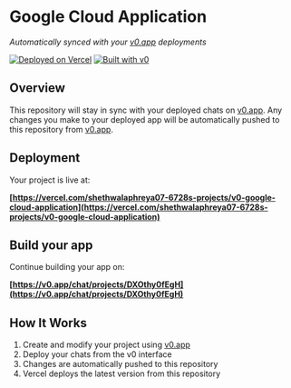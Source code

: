 # Google Cloud Application

*Automatically synced with your [v0.app](https://v0.app) deployments*

[![Deployed on Vercel](https://img.shields.io/badge/Deployed%20on-Vercel-black?style=for-the-badge&logo=vercel)](https://vercel.com/shethwalaphreya07-6728s-projects/v0-google-cloud-application)
[![Built with v0](https://img.shields.io/badge/Built%20with-v0.app-black?style=for-the-badge)](https://v0.app/chat/projects/DXOthy0fEgH)

## Overview

This repository will stay in sync with your deployed chats on [v0.app](https://v0.app).
Any changes you make to your deployed app will be automatically pushed to this repository from [v0.app](https://v0.app).

## Deployment

Your project is live at:

**[https://vercel.com/shethwalaphreya07-6728s-projects/v0-google-cloud-application](https://vercel.com/shethwalaphreya07-6728s-projects/v0-google-cloud-application)**

## Build your app

Continue building your app on:

**[https://v0.app/chat/projects/DXOthy0fEgH](https://v0.app/chat/projects/DXOthy0fEgH)**

## How It Works

1. Create and modify your project using [v0.app](https://v0.app)
2. Deploy your chats from the v0 interface
3. Changes are automatically pushed to this repository
4. Vercel deploys the latest version from this repository